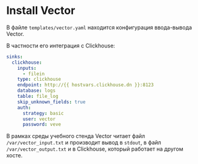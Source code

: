 Install Vector
==============


В файле `templates/vector.yaml` находится конфигурация ввода-вывода Vector.

В частности его интеграция с Clickhouse:

```yml
sinks:
  clickhouse:
    inputs:
      - filein
    type: clickhouse
    endpoint: http://{{ hostvars.clickhouse.dn }}:8123
    database: logs
    table: file_log
    skip_unknown_fields: true
    auth:
      strategy: basic
      user: vector
      password: veve
```

В рамках среды учебного стенда Vector читает файл `/var/vector_input.txt`
и производит вывод в `stdout`, в файл `/var/vector_output.txt` и в Clickhouse, который работает на другом хосте.
